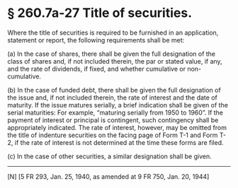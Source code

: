 # § 260.7a-27   Title of securities.

Where the title of securities is required to be furnished in an application, statement or report, the following requirements shall be met: 


(a) In the case of shares, there shall be given the full designation of the class of shares and, if not included therein, the par or stated value, if any, and the rate of dividends, if fixed, and whether cumulative or non-cumulative. 


(b) In the case of funded debt, there shall be given the full designation of the issue and, if not included therein, the rate of interest and the date of maturity. If the issue matures serially, a brief indication shall be given of the serial maturities: For example, “maturing serially from 1950 to 1960”. If the payment of interest or principal is contingent, such contingency shall be appropriately indicated. The rate of interest, however, may be omitted from the title of indenture securities on the facing page of Form T-1 and Form T-2, if the rate of interest is not determined at the time these forms are filed. 


(c) In the case of other securities, a similar designation shall be given. 



---

[N] [5 FR 293, Jan. 25, 1940, as amended at 9 FR 750, Jan. 20, 1944]




